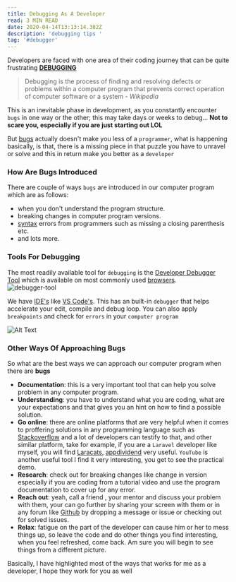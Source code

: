 ```yaml
---
title: Debugging As A Developer
read: 3 MIN READ
date: 2020-04-14T13:13:14.382Z
description: 'debugging tips '
tag: '#debugger'
---
```

Developers are faced with one area of their coding journey that can be quite frustrating **[DEBUGGING](https://en.m.wikipedia.org/wiki/Debugging)**

> Debugging is the process of finding and resolving defects or problems within a computer program that prevents correct operation of computer software or a system - *Wikipedia* 

This is an inevitable phase in development, as you constantly encounter `bugs` in one way or the other; this may take days or weeks to debug... **Not to scare you,  especially if you are just starting out LOL**

But [bugs](https://en.m.wikipedia.org/wiki/Software_bug) actually doesn't make you less of a `programmer`,  what is happening basically, is that, there is a missing piece in that puzzle you have to unravel or solve and  this in return make you better as a `developer`

### How Are Bugs Introduced

There are couple of ways `bugs` are introduced in our computer program which are as follows:

* when you don't understand the program structure.
* breaking changes in computer program versions. 
* [syntax](https://en.m.wikipedia.org/wiki/Syntax_error) errors from programmers such as missing a closing parenthesis etc.
* and lots more.

### Tools For Debugging

The most readily available tool for `debugging` is the [Developer Debugger Tool](https://en.m.wikipedia.org/wiki/Debugger) which is available on most commonly used [browsers](https://developer.mozilla.org/en-US/docs/Learn/Common_questions/What_are_browser_developer_tools).\
![debugger-tool](https://dev-to-uploads.s3.amazonaws.com/i/lncuhygbke35hyn9hoon.PNG)

We have [IDE's](https://www.google.com/amp/s/stackify.com/top-integrated-developer-environments-ides/amp/) like  [VS Code's](https://code.visualstudio.com/docs/editor/debugging). This has an built-in `debugger` that helps accelerate your edit, compile and debug loop. You can also apply `breakpoints` and check for `errors` in your `computer program` 

![Alt Text](https://dev-to-uploads.s3.amazonaws.com/i/xohrnv3aaf1oqvol3aeq.PNG)

### Other Ways Of Approaching Bugs

So what are the best ways we can approach our computer program when there are **bugs**

* **Documentation**: this is a very important tool that can help you solve problem in any computer program.
* **Understanding**: you have to understand what you are coding,  what are your expectations and that gives you an hint on how to find a possible solution.
* **Go online**: there are online platforms that are very helpful when it comes to proffering solutions in any programming language such as [Stackoverflow](https://stackoverflow.com/) and a lot of developers can testify to that,  and other similar platform, take for example, if you are a `Laravel` developer like myself,  you will find [Laracats](https://laracasts.com/),  [appdividend](https://appdividend.com/amp/laravel-tutorial/) very useful. `YouTube` is another useful tool I find it very interesting, you get to see the practical demo.
* **Research**: check out for breaking changes like change in version especially if you are coding from a tutorial video and use the program documentation to cover up for any error.
* **Reach out**: yeah,  call a friend , your mentor and discuss your problem with them,  your can go further by sharing your screen with them or in any forum like [Github](https://github.com/) by dropping a message or issue or checking out for solved issues.
* **Relax**: fatigue on the part of the developer can cause him or her to mess things up,  so leave the code and do other things you find interesting,  when you feel refreshed,  come back. Am sure you will begin to see things from a different picture.

Basically,  I have highlighted most of the ways that works for me as a developer,  I hope they work for you as well
